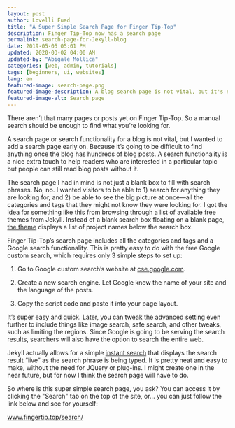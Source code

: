 ```yaml
---
layout: post
author: Lovelli Fuad
title: "A Super Simple Search Page for Finger Tip-Top"
description: Finger Tip-Top now has a search page
permalink: search-page-for-Jekyll-blog
date: 2019-05-05 05:01 PM
updated: 2020-03-02 04:00 AM
updated-by: "Abigale Mollica"
categories: [web, admin, tutorials]
tags: [beginners, ui, websites]
lang: en
featured-image: search-page.png
featured-image-description: A blog search page is not vital, but it's nice to have.
featured-image-alt: Search page 
---
```


<div class="mb-4 w3-large">There aren’t that many pages or posts yet on Finger Tip-Top. So a manual search should be enough to find what you’re looking for.</div>

A search page or search functionality for a blog is not vital, but I wanted to add a search page early on. Because it’s going to be difficult to find anything once the blog has hundreds of blog posts. A search functionality is a nice extra touch to help readers who are interested in a particular topic but people can still read blog posts without it. 

The search page I had in mind is not just a blank box to fill with search phrases. No, no. I wanted visitors to be able to 1) search for anything they are looking for, and 2) be able to see the big picture at once—all the categories and tags that they might not know they were looking for. I got the idea for something like this from browsing through a list of available free themes from Jekyll. Instead of a blank search box floating on a blank page, <a href="http://projectpages.github.io" class="blue">the theme</a> displays a list of project names below the search box. 

Finger Tip-Top’s search page includes all the categories and tags and a Google search functionality. This is pretty easy to do with the free Google custom search, which requires only 3 simple steps to set up:

1.	Go to Google custom search’s website at <a href="https://cse.google.com" class="blue">cse.google.com</a>.

2.	Create a new search engine. Let Google know the name of your site and the language of the posts. 

3.	Copy the script code and paste it into your page layout.

It’s super easy and quick. Later, you can tweak the advanced setting even further to include things like image search, safe search, and other tweaks, such as limiting the regions. Since Google is going to be serving the search results, searchers will also have the option to search the entire web. 

Jekyll actually allows for a simple <a href="https://blog.webjeda.com/instant-jekyll-search/" class="pinklink">instant search</a> that displays the search result “live” as the search phrase is being typed. It is pretty neat and easy to make, without the need for JQuery or plug-ins. I might create one in the near future, but for now I think the search page will have to do. 

So where is this super simple search page, you ask? You can access it by clicking the "Search" tab on the top of the site, or... you can just follow the link below and see for yourself:

<a href="https://fingertip.top/search/" class="pinklink">www.fingertip.top/search/</a>
